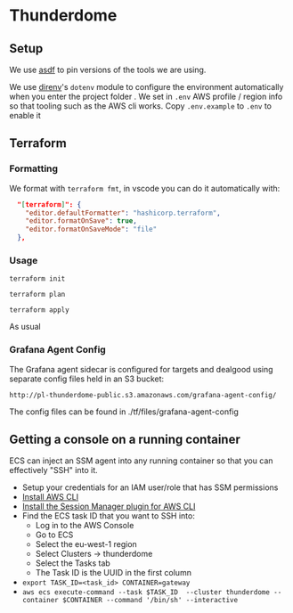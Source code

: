 # Thunderdome 

## Setup

We use [asdf](https://asdf-vm.com/) to pin versions of the tools we are using. 

We use [direnv](https://direnv.net/)'s `dotenv` module to configure the
environment automatically when you enter the project folder . We set in `.env`
AWS profile / region info so that tooling such as the AWS cli works. Copy
`.env.example` to `.env` to enable it

## Terraform

### Formatting 

We format with `terraform fmt`, in vscode you can do it automatically with:

```json
  "[terraform]": {
    "editor.defaultFormatter": "hashicorp.terraform",
    "editor.formatOnSave": true,
    "editor.formatOnSaveMode": "file"
  },
```

### Usage

```
terraform init
```

```
terraform plan
```

```
terraform apply
```

As usual


### Grafana Agent Config

The Grafana agent sidecar is configured for targets and dealgood using separate config files held in an S3 bucket:

	http://pl-thunderdome-public.s3.amazonaws.com/grafana-agent-config/

The config files can be found in ./tf/files/grafana-agent-config


## Getting a console on a running container

ECS can inject an SSM agent into any running container so that you can
effectively "SSH" into it.

* Setup your credentials for an IAM user/role that has SSM permissions
* [Install AWS CLI](https://docs.aws.amazon.com/cli/latest/userguide/getting-started-install.html)
* [Install the Session Manager plugin for AWS CLI](https://docs.aws.amazon.com/systems-manager/latest/userguide/session-manager-working-with-install-plugin.html)
* Find the ECS task ID that you want to SSH into:
  - Log in to the AWS Console
  - Go to ECS
  - Select the eu-west-1 region
  - Select Clusters -> thunderdome
  - Select the Tasks tab
  - The Task ID is the UUID in the first column
* `export TASK_ID=<task_id> CONTAINER=gateway`
* `aws ecs execute-command --task $TASK_ID  --cluster thunderdome --container $CONTAINER --command '/bin/sh' --interactive`

